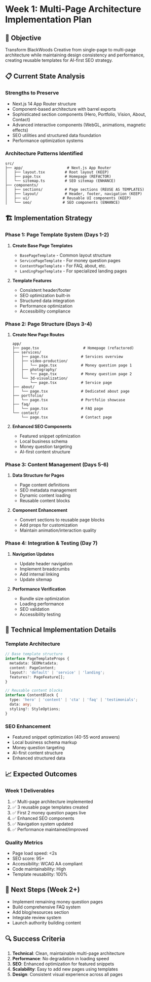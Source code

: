 # Week 1: Multi-Page Architecture Implementation Plan

## 🎯 Objective
Transform BlackWoods Creative from single-page to multi-page architecture while maintaining design consistency and performance, creating reusable templates for AI-first SEO strategy.

## 📋 Current State Analysis

### Strengths to Preserve
- Next.js 14 App Router structure
- Component-based architecture with barrel exports
- Sophisticated section components (Hero, Portfolio, Vision, About, Contact)
- Advanced interactive components (WebGL, animations, magnetic effects)
- SEO utilities and structured data foundation
- Performance optimization systems

### Architecture Patterns Identified
```
src/
├── app/                    # Next.js App Router
│   ├── layout.tsx         # Root layout (KEEP)
│   ├── page.tsx           # Homepage (REFACTOR)
│   └── sitemap.ts         # SEO sitemap (ENHANCE)
├── components/
│   ├── sections/          # Page sections (REUSE AS TEMPLATES)
│   ├── layout/            # Header, footer, navigation (KEEP)
│   ├── ui/               # Reusable UI components (KEEP)
│   └── seo/              # SEO components (ENHANCE)
```

## 🏗️ Implementation Strategy

### Phase 1: Page Template System (Days 1-2)
1. **Create Base Page Templates**
   - `BasePageTemplate` - Common layout structure
   - `ServicePageTemplate` - For money question pages
   - `ContentPageTemplate` - For FAQ, about, etc.
   - `LandingPageTemplate` - For specialized landing pages

2. **Template Features**
   - Consistent header/footer
   - SEO optimization built-in
   - Structured data integration
   - Performance optimization
   - Accessibility compliance

### Phase 2: Page Structure (Days 3-4)
1. **Create New Page Routes**
   ```
   app/
   ├── page.tsx                    # Homepage (refactored)
   ├── services/
   │   ├── page.tsx               # Services overview
   │   ├── video-production/
   │   │   └── page.tsx           # Money question page 1
   │   ├── photography/
   │   │   └── page.tsx           # Money question page 2
   │   └── 3d-visualization/
   │       └── page.tsx           # Service page
   ├── about/
   │   └── page.tsx               # Dedicated about page
   ├── portfolio/
   │   └── page.tsx               # Portfolio showcase
   ├── faq/
   │   └── page.tsx               # FAQ page
   └── contact/
       └── page.tsx               # Contact page
   ```

2. **Enhanced SEO Components**
   - Featured snippet optimization
   - Local business schema
   - Money question targeting
   - AI-first content structure

### Phase 3: Content Management (Days 5-6)
1. **Data Structure for Pages**
   - Page content definitions
   - SEO metadata management
   - Dynamic content loading
   - Reusable content blocks

2. **Component Enhancement**
   - Convert sections to reusable page blocks
   - Add props for customization
   - Maintain animation/interaction quality

### Phase 4: Integration & Testing (Day 7)
1. **Navigation Updates**
   - Update header navigation
   - Implement breadcrumbs
   - Add internal linking
   - Update sitemap

2. **Performance Verification**
   - Bundle size optimization
   - Loading performance
   - SEO validation
   - Accessibility testing

## 🔧 Technical Implementation Details

### Template Architecture
```typescript
// Base template structure
interface PageTemplateProps {
  metadata: SEOMetadata;
  content: PageContent;
  layout?: 'default' | 'service' | 'landing';
  features?: PageFeature[];
}

// Reusable content blocks
interface ContentBlock {
  type: 'hero' | 'content' | 'cta' | 'faq' | 'testimonials';
  data: any;
  styling?: StyleOptions;
}
```

### SEO Enhancement
- Featured snippet optimization (40-55 word answers)
- Local business schema markup
- Money question targeting
- AI-first content structure
- Enhanced structured data

## 📈 Expected Outcomes

### Week 1 Deliverables
1. ✅ Multi-page architecture implemented
2. ✅ 3 reusable page templates created
3. ✅ First 2 money question pages live
4. ✅ Enhanced SEO components
5. ✅ Navigation system updated
6. ✅ Performance maintained/improved

### Quality Metrics
- Page load speed: <2s
- SEO score: 95+
- Accessibility: WCAG AA compliant
- Code maintainability: High
- Template reusability: 100%

## 🚀 Next Steps (Week 2+)
- Implement remaining money question pages
- Build comprehensive FAQ system
- Add blog/resources section
- Integrate review system
- Launch authority building content

## 🔍 Success Criteria
1. **Technical**: Clean, maintainable multi-page architecture
2. **Performance**: No degradation in loading speed
3. **SEO**: Enhanced optimization for featured snippets
4. **Scalability**: Easy to add new pages using templates
5. **Design**: Consistent visual experience across all pages
